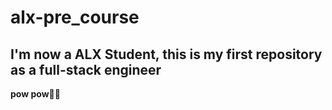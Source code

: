 # alx-pre_course
 
## I'm now a ALX Student, this is my first repository as a full-stack engineer 
**pow pow🔫😜**
  

